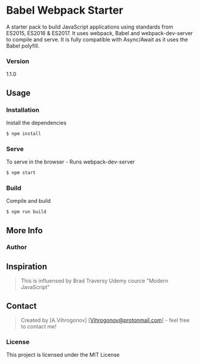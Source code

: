 # Babel Webpack Starter

A starter pack to build JavaScript applications using standards from ES2015, ES2016 & ES2017. It uses webpack, Babel and webpack-dev-server to compile and serve. It is fully compatible with Async/Await as it uses the Babel polyfill.

### Version
1.1.0

## Usage

### Installation

Install the dependencies

```sh
$ npm install
```

### Serve
To serve in the browser  - Runs webpack-dev-server

```sh
$ npm start
```

### Build
Compile and build

```sh
$ npm run build
```

## More Info

### Author

## Inspiration
>This is influensed by Brad Traversy Udemy cource "Modern JavaScript"

## Contact


> Created by [A.Vihrogonov] [Vihrogonov@protonmail.com] - feel free to contact me!


### License

This project is licensed under the MIT License